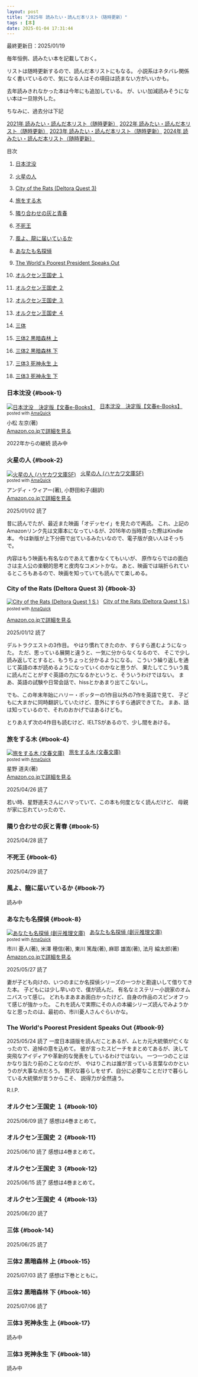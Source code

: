 ```yaml
---
layout: post
title: "2025年 読みたい・読んだ本リスト（随時更新）"
tags : [本]
date: 2025-01-04 17:31:44
---
```


最終更新日：2025/01/19

毎年恒例、読みたい本を記載しておく。

リストは随時更新するので、読んだ本リストにもなる。
小説系はネタバレ関係なく書いているので、気になる人はその項目は読まない方がいいかも。

去年読みきれなかった本は今年にも追加している。
が、いい加減読みそうにない本は一旦除外した。
  
  
ちなみに、過去分は下記

[2021年 読みたい・読んだ本リスト（随時更新）](/2021/03/04/what-i-want-to-read)
[2022年 読みたい・読んだ本リスト（随時更新）](/2022/01/08/what-i-want-to-read-2022)
[2023年 読みたい・読んだ本リスト（随時更新）](/2023/01/04/what-i-want-to-read-2023)
[2024年 読みたい・読んだ本リスト（随時更新）](/2024/01/23/what-i-want-to-read-2024)



目次



1. [日本沈没](#book-1)
2. [火星の人](#book-2)
3. [City of the Rats (Deltora Quest 3)](#book-3)

4. [旅をする木](#book-4)
5. [隣り合わせの灰と青春](#book-5)
6. [不死王](#book-6)
7. [風よ、龍に届いているか](#book-7)
8. [あなたも名探偵](#book-8)
9. [The World's Poorest President Speaks Out](#book-9)
10. [オルクセン王国史 １](#book-10)
11. [オルクセン王国史 ２](#book-11)
12. [オルクセン王国史 ３](#book-12)
13. [オルクセン王国史 ４](#book-13)
14. [三体](#book-14)
15. [三体2 黒暗森林 上](#book-15)
16. [三体2 黒暗森林 下](#book-16)
17. [三体3 死神永生 上](#book-17)
18. [三体3 死神永生 下](#book-18)



### 日本沈没 {#book-1}

<div class="AmaQuick-box" style="margin-bottom: 0px;"><div class="AmaQuick-image" style="float: left; margin: 0px 12px 1px 0px;"><a href="https://www.amazon.co.jp/dp/B07433FFQT/?tag=tavi06-22" name="AmaQuicklink" target="_blank"><img src="https://m.media-amazon.com/images/I/51N8Fjl6vnL._SL200_.jpg" alt="日本沈没　決定版【文春e-Books】" style="border: none;"/></a></div><div class="AmaQuick-info" style="margin-bottom: 10px; line-height: 120%"><div class="AmaQuick-name" style="margin-bottom: 10px; line-height: 120%"><a href="https://www.amazon.co.jp/dp/B07433FFQT/?tag=tavi06-22" name="AmaQuicklink" target="_blank">日本沈没　決定版【文春e-Books】</a><div class="AmaQuick-powered-date" style="font-size: 80%; margin-top: 5px; line-height: 120%">posted with <a href="https://creazy.net/amazon_quick_affiliate" title="AmaQuick" target="_blank">AmaQuick</a></div></div><div class="AmaQuick-detail">小松 左京(著)</div><div class="AmaQuick-sub-info" style="float: left;"><div class="AmaQuick-link" style="margin-top: 5px"><a href="https://www.amazon.co.jp/dp/B07433FFQT/?tag=tavi06-22" name="AmaQuicklink" target="_blank">Amazon.co.jpで詳細を見る</a></div></div></div><div class="AmaQuick-footer" style="clear: left"></div></div>

2022年からの継続
読み中


### 火星の人 {#book-2}


<div class="AmaQuick-box" style="margin-bottom: 0px;"><div class="AmaQuick-image" style="float: left; margin: 0px 12px 1px 0px;"><a href="https://www.amazon.co.jp/dp/4150119716/?tag=tavi06-22" name="AmaQuicklink" target="_blank"><img src="https://m.media-amazon.com/images/I/51qzI1dOI1L._SL200_.jpg" alt="火星の人 (ハヤカワ文庫SF)" style="border: none;"/></a></div><div class="AmaQuick-info" style="margin-bottom: 10px; line-height: 120%"><div class="AmaQuick-name" style="margin-bottom: 10px; line-height: 120%"><a href="https://www.amazon.co.jp/dp/4150119716/?tag=tavi06-22" name="AmaQuicklink" target="_blank">火星の人 (ハヤカワ文庫SF)</a><div class="AmaQuick-powered-date" style="font-size: 80%; margin-top: 5px; line-height: 120%">posted with <a href="https://creazy.net/amazon_quick_affiliate" title="AmaQuick" target="_blank">AmaQuick</a></div></div><div class="AmaQuick-detail">アンディ・ウィアー(著), 小野田和子(翻訳)</div><div class="AmaQuick-sub-info" style="float: left;"><div class="AmaQuick-link" style="margin-top: 5px"><a href="https://www.amazon.co.jp/dp/4150119716/?tag=tavi06-22" name="AmaQuicklink" target="_blank">Amazon.co.jpで詳細を見る</a></div></div></div><div class="AmaQuick-footer" style="clear: left"></div></div>


2025/01/02 読了

昔に読んでたが、最近また映画「オデッセイ」を見たので再読。
これ、上記のAmazonリンク先は文庫本になっているが、2016年の当時買った際はKindle本。
今は新版が上下分冊で出ているみたいなので、電子版が良い人はそっちで。

内容はもう映画も有名なのであえて書かなくてもいいが、
原作ならではの面白さは主人公の楽観的思考と皮肉なコメントかな。
あと、映画では端折られているところもあるので、映画を知っていても読んでて楽しめる。


### City of the Rats (Deltora Quest 3) {#book-3}

<div class="AmaQuick-box" style="margin-bottom: 0px;"><div class="AmaQuick-image" style="float: left; margin: 0px 12px 1px 0px;"><a href="https://www.amazon.co.jp/dp/B004DPN49M/?tag=tavi06-22" name="AmaQuicklink" target="_blank"><img src="https://m.media-amazon.com/images/I/51sXIAtikNL._SL200_.jpg" alt="City of the Rats (Deltora Quest 1 S.)" style="border: none;"/></a></div><div class="AmaQuick-info" style="margin-bottom: 10px; line-height: 120%"><div class="AmaQuick-name" style="margin-bottom: 10px; line-height: 120%"><a href="https://www.amazon.co.jp/dp/B004DPN49M/?tag=tavi06-22" name="AmaQuicklink" target="_blank">City of the Rats (Deltora Quest 1 S.)</a><div class="AmaQuick-powered-date" style="font-size: 80%; margin-top: 5px; line-height: 120%">posted with <a href="https://creazy.net/amazon_quick_affiliate" title="AmaQuick" target="_blank">AmaQuick</a></div></div><div class="AmaQuick-detail"></div><div class="AmaQuick-sub-info" style="float: left;"><div class="AmaQuick-link" style="margin-top: 5px"><a href="https://www.amazon.co.jp/dp/B004DPN49M/?tag=tavi06-22" name="AmaQuicklink" target="_blank">Amazon.co.jpで詳細を見る</a></div></div></div><div class="AmaQuick-footer" style="clear: left"></div></div>

2025/01/12 読了

デルトラクエストの3作目。
やはり慣れてきたのか、すらすら進むようになった。
ただ、思っている展開と違うと、一気に分からなくなるので、
そこで少し読み返してとすると、もうちょっと分かるようになる。
こういう繰り返しを通じて英語の本が読めるようになっていくのかなと思うが、
果たしてこういう風に読んだことがすぐ英語の力になるかというと、そういうわけではない。
まあ、英語の試験や日常会話で、hissとかあまり出てこないし。

でも、この年末年始にハリー・ポッターの1作目以外の7作を英語で見て、
子どもに大まかに同時翻訳していたけど、意外にすらすら通訳できてた。
まあ、話は知っているので、それのおかげではあるけども。

とりあえず次の4作目も読むけど、IELTSがあるので、少し間をあける。



### 旅をする木 {#book-4}

<div class="AmaQuick-box" style="margin-bottom: 0px;"><div class="AmaQuick-image" style="float: left; margin: 0px 12px 1px 0px;"><a href="https://www.amazon.co.jp/dp/B09TKF5T68/?tag=tavi06-22" name="AmaQuicklink" target="_blank"><img src="https://m.media-amazon.com/images/I/41vYR6Am84L._SL200_.jpg" alt="旅をする木 (文春文庫)" style="border: none;"/></a></div><div class="AmaQuick-info" style="margin-bottom: 10px; line-height: 120%"><div class="AmaQuick-name" style="margin-bottom: 10px; line-height: 120%"><a href="https://www.amazon.co.jp/dp/B09TKF5T68/?tag=tavi06-22" name="AmaQuicklink" target="_blank">旅をする木 (文春文庫)</a><div class="AmaQuick-powered-date" style="font-size: 80%; margin-top: 5px; line-height: 120%">posted with <a href="https://creazy.net/amazon_quick_affiliate" title="AmaQuick" target="_blank">AmaQuick</a></div></div><div class="AmaQuick-detail">星野 道夫(著)</div><div class="AmaQuick-sub-info" style="float: left;"><div class="AmaQuick-link" style="margin-top: 5px"><a href="https://www.amazon.co.jp/dp/B09TKF5T68/?tag=tavi06-22" name="AmaQuicklink" target="_blank">Amazon.co.jpで詳細を見る</a></div></div></div><div class="AmaQuick-footer" style="clear: left"></div></div>

2025/04/26 読了

若い時、星野道夫さんにハマっていて、この本も何度となく読んだけど、
母親が家に忘れていったので、


### 隣り合わせの灰と青春 {#book-5}

2025/04/28 読了

### 不死王 {#book-6}

2025/04/29 読了

### 風よ、龍に届いているか {#book-7}

読み中

### あなたも名探偵 {#book-8}

<div class="AmaQuick-box" style="margin-bottom: 0px;"><div class="AmaQuick-image" style="float: left; margin: 0px 12px 1px 0px;"><a href="https://www.amazon.co.jp/dp/4488400663/?tag=tavi06-22" name="AmaQuicklink" target="_blank"><img src="https://m.media-amazon.com/images/I/41OaBLjDAuL._SL200_.jpg" alt="あなたも名探偵 (創元推理文庫)" style="border: none;"/></a></div><div class="AmaQuick-info" style="margin-bottom: 10px; line-height: 120%"><div class="AmaQuick-name" style="margin-bottom: 10px; line-height: 120%"><a href="https://www.amazon.co.jp/dp/4488400663/?tag=tavi06-22" name="AmaQuicklink" target="_blank">あなたも名探偵 (創元推理文庫)</a><div class="AmaQuick-powered-date" style="font-size: 80%; margin-top: 5px; line-height: 120%">posted with <a href="https://creazy.net/amazon_quick_affiliate" title="AmaQuick" target="_blank">AmaQuick</a></div></div><div class="AmaQuick-detail">市川 憂人(著), 米澤 穂信(著), 東川 篤哉(著), 麻耶 雄嵩(著), 法月 綸太郎(著)</div><div class="AmaQuick-sub-info" style="float: left;"><div class="AmaQuick-link" style="margin-top: 5px"><a href="https://www.amazon.co.jp/dp/4488400663/?tag=tavi06-22" name="AmaQuicklink" target="_blank">Amazon.co.jpで詳細を見る</a></div></div></div><div class="AmaQuick-footer" style="clear: left"></div></div>

2025/05/27 読了

妻が子ども向けの、いつのまにか名探偵シリーズの一つかと勘違いして借りてきた本。
子どもには少し早いので、僕が読んだ。
有名なミステリー小説家のオムニバスって感じ。
どれもまあまあ面白かったけど、自身の作品のスピンオフって感じが強かった。
これを読んで実際にその人の本編シリーズ読んでみようかなと思ったのは、最初の、市川憂人さんぐらいかな。



### The World's Poorest President Speaks Out {#book-9}

2025/05/24 読了
一度日本語版を読んだことあるが、ムヒカ元大統領が亡くなったので、追悼の意を込めて。
彼が言ったスピーチをまとめてあるが、決して突飛なアイディアや革新的な発表をしているわけではない。
一つ一つのことはかなり当たり前のことなのだが、
やはりこれは誰が言っている言葉なのかというのが大事な点だろう。
贅沢な暮らしをせず、自分に必要なことだけで暮らしている大統領が言うからこそ、
説得力が全然違う。

R.I.P.



### オルクセン王国史 １ {#book-10}

2025/06/09 読了
感想は4巻まとめて。

### オルクセン王国史 ２ {#book-11}

2025/06/10 読了
感想は4巻まとめて。

### オルクセン王国史 ３ {#book-12}

2025/06/15 読了
感想は4巻まとめて。

### オルクセン王国史 ４ {#book-13}

2025/06/20 読了


### 三体 {#book-14}

2025/06/25 読了


### 三体2 黒暗森林 上 {#book-15}

2025/07/03 読了
感想は下巻とともに。


### 三体2 黒暗森林 下 {#book-16}

2025/07/06 読了



### 三体3 死神永生 上 {#book-17}

読み中

### 三体3 死神永生 下 {#book-18}

読み中




